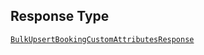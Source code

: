 ## Response Type

[`BulkUpsertBookingCustomAttributesResponse`](../../doc/models/bulk-upsert-booking-custom-attributes-response.md)
